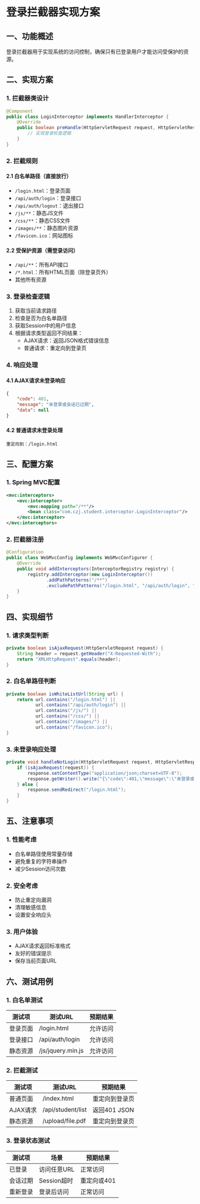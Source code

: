 # 登录拦截器实现方案

## 一、功能概述
登录拦截器用于实现系统的访问控制，确保只有已登录用户才能访问受保护的资源。

## 二、实现方案

### 1. 拦截器类设计
```java
@Component
public class LoginInterceptor implements HandlerInterceptor {
    @Override
    public boolean preHandle(HttpServletRequest request, HttpServletResponse response, Object handler) {
        // 实现登录检查逻辑
    }
}
```

### 2. 拦截规则
#### 2.1 白名单路径（直接放行）
- `/login.html`：登录页面
- `/api/auth/login`：登录接口
- `/api/auth/logout`：退出接口
- `/js/**`：静态JS文件
- `/css/**`：静态CSS文件
- `/images/**`：静态图片资源
- `/favicon.ico`：网站图标

#### 2.2 受保护资源（需登录访问）
- `/api/**`：所有API接口
- `/*.html`：所有HTML页面（除登录页外）
- 其他所有资源

### 3. 登录检查逻辑
1. 获取当前请求路径
2. 检查是否为白名单路径
3. 获取Session中的用户信息
4. 根据请求类型返回不同结果：
   - AJAX请求：返回JSON格式错误信息
   - 普通请求：重定向到登录页

### 4. 响应处理
#### 4.1 AJAX请求未登录响应
```json
{
    "code": 401,
    "message": "未登录或会话已过期",
    "data": null
}
```

#### 4.2 普通请求未登录处理
```
重定向到：/login.html
```

## 三、配置方案

### 1. Spring MVC配置
```xml
<mvc:interceptors>
    <mvc:interceptor>
        <mvc:mapping path="/**"/>
        <bean class="com.czj.student.interceptor.LoginInterceptor"/>
    </mvc:interceptor>
</mvc:interceptors>
```

### 2. 拦截器注册
```java
@Configuration
public class WebMvcConfig implements WebMvcConfigurer {
    @Override
    public void addInterceptors(InterceptorRegistry registry) {
        registry.addInterceptor(new LoginInterceptor())
               .addPathPatterns("/**")
               .excludePathPatterns("/login.html", "/api/auth/login", "/js/**", "/css/**");
    }
}
```

## 四、实现细节

### 1. 请求类型判断
```java
private boolean isAjaxRequest(HttpServletRequest request) {
    String header = request.getHeader("X-Requested-With");
    return "XMLHttpRequest".equals(header);
}
```

### 2. 白名单路径判断
```java
private boolean isWhiteListUrl(String url) {
    return url.contains("/login.html") ||
           url.contains("/api/auth/login") ||
           url.contains("/js/") ||
           url.contains("/css/") ||
           url.contains("/images/") ||
           url.contains("/favicon.ico");
}
```

### 3. 未登录响应处理
```java
private void handleNotLogin(HttpServletRequest request, HttpServletResponse response) throws IOException {
    if (isAjaxRequest(request)) {
        response.setContentType("application/json;charset=UTF-8");
        response.getWriter().write("{\"code\":401,\"message\":\"未登录或会话已过期\"}");
    } else {
        response.sendRedirect("/login.html");
    }
}
```

## 五、注意事项

### 1. 性能考虑
- 白名单路径使用常量存储
- 避免重复的字符串操作
- 减少Session访问次数

### 2. 安全考虑
- 防止重定向漏洞
- 清理敏感信息
- 设置安全响应头

### 3. 用户体验
- AJAX请求返回标准格式
- 友好的错误提示
- 保存当前页面URL

## 六、测试用例

### 1. 白名单测试
| 测试项 | 测试URL | 预期结果 |
|-------|---------|---------|
| 登录页面 | /login.html | 允许访问 |
| 登录接口 | /api/auth/login | 允许访问 |
| 静态资源 | /js/jquery.min.js | 允许访问 |

### 2. 拦截测试
| 测试项 | 测试URL | 预期结果 |
|-------|---------|---------|
| 普通页面 | /index.html | 重定向到登录页 |
| AJAX请求 | /api/student/list | 返回401 JSON |
| 静态资源 | /upload/file.pdf | 重定向到登录页 |

### 3. 登录状态测试
| 测试项 | 场景 | 预期结果 |
|-------|------|---------|
| 已登录 | 访问任意URL | 正常访问 |
| 会话过期 | Session超时 | 重定向或401 |
| 重新登录 | 登录后访问 | 正常访问 | 